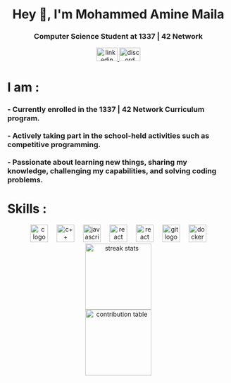 <h1 align="center">Hey 👋, I'm Mohammed Amine Maila</h1>

<h3 align="center">Computer Science Student at 1337 | 42 Network</h3>

<div align="center">
  <a href="https://www.linkedin.com/in/aminemaila/" target="_blank" rel="noreferrer">
    <img src="https://raw.githubusercontent.com/maurodesouza/profile-readme-generator/master/src/assets/icons/social/linkedin/default.svg" width="48" height="30" alt="linkedin logo" />
  </a>
  <a href="https://discord.com/users/@tooky0" target="_blank" rel="noreferrer">
    <img src="https://raw.githubusercontent.com/maurodesouza/profile-readme-generator/master/src/assets/icons/social/discord/default.svg" width="48" height="30" alt="discord logo" />
  </a>

<h1 align="left">I am :</h1>

<h3 align="left">
- Currently enrolled in the 1337 | 42 Network Curriculum program.<br><br>
- Actively taking part in the school-held activities such as competitive programming.<br><br>
- Passionate about learning new things, sharing my knowledge, challenging my capabilities, and solving coding problems.
</h3>

<h1 align="left">Skills :</h1>

<div align="center">
  <img src="https://cdn.jsdelivr.net/gh/devicons/devicon/icons/c/c-original.svg" height="40" alt="c logo" />
  <img width="12" />
  <img src="https://cdn.jsdelivr.net/gh/devicons/devicon/icons/cplusplus/cplusplus-original.svg" height="40" alt="c++ logo" />
  <img width="12" />
  <img src="https://cdn.jsdelivr.net/gh/devicons/devicon/icons/javascript/javascript-original.svg" height="40" alt="javascript logo" />
  <img width="12" />
  <img src="https://cdn.jsdelivr.net/gh/devicons/devicon/icons/react/react-original.svg" height="40" alt="react logo" />
  <img width="12" />
  <img src="https://cdn.jsdelivr.net/gh/devicons/devicon/icons/nodejs/nodejs-original-wordmark.svg" height="40" alt="react logo" />
  <img width="12" />
  <img src="https://cdn.jsdelivr.net/gh/devicons/devicon/icons/git/git-original.svg" height="40" alt="git logo" />
  <img width="12" />
  <img src="https://cdn.jsdelivr.net/gh/devicons/devicon/icons/docker/docker-original.svg" height="40" alt="docker logo" />
</div>

<div align="center">
  <img src="https://github-readme-streak-stats.herokuapp.com?user=AmineMaila&theme=github-dark&hide_border=true" height="150" alt="streak stats" />
</div>

<div align="center">
  <img src="https://github-profile-summary-cards.vercel.app/api/cards/profile-details?username=AmineMaila&theme=github_dark" height="150" alt="contribution table"/>
</div>
